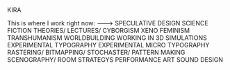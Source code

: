 KIRA

This is where I work right now:
--->
SPECULATIVE DESIGN
SCIENCE FICTION THEORIES/ LECTURES/
CYBORGISM
XENO FEMINISM
TRANSHUMANISM
WORLDBUILDING
WORKING IN 3D
SIMULATIONS
EXPERIMENTAL TYPOGRAPHY
EXPERIMENTAL MICRO TYPOGRAPHY
RASTERING/ BITMAPPING/ STOCHASTER/ PATTERN MAKING
SCENOGRAPHY/ ROOM STRATEGYS
PERFORMANCE ART
SOUND DESIGN


